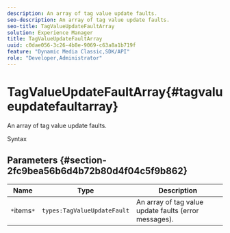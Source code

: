 ```yaml
---
description: An array of tag value update faults.
seo-description: An array of tag value update faults.
seo-title: TagValueUpdateFaultArray
solution: Experience Manager
title: TagValueUpdateFaultArray
uuid: c0dae056-3c26-4b8e-9069-c63a8a1b719f
feature: "Dynamic Media Classic,SDK/API"
role: "Developer,Administrator"
---
```


# TagValueUpdateFaultArray{#tagvalueupdatefaultarray}

An array of tag value update faults.

 Syntax 

## Parameters {#section-2fc9bea56b6d4b72b80d4f04c5f9b862}

|  Name  | Type  | Description  |
|---|---|---|
|  `*`items`*`  | `types:TagValueUpdateFault`  | An array of tag value update faults (error messages).  |


